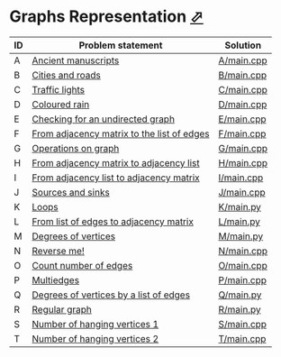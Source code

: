 # Graphs Representation [⬀](https://www.e-olymp.com/en/contests/9060)



| ID | Problem statement                                                                                     | Solution                 |
|----|-------------------------------------------------------------------------------------------------------|--------------------------|
| A  | [Ancient manuscripts](https://www.e-olymp.com/en/contests/9060/problems/78596)                        | [A/main.cpp](A/main.cpp) |
| B  | [Cities and roads](https://www.e-olymp.com/en/contests/9060/problems/78597)                           | [B/main.cpp](B/main.cpp) |
| C  | [Traffic lights](https://www.e-olymp.com/en/contests/9060/problems/78598)                             | [C/main.cpp](C/main.cpp) |
| D  | [Coloured rain](https://www.e-olymp.com/en/contests/9060/problems/78599)                              | [D/main.cpp](D/main.cpp) |
| E  | [Checking for an undirected graph](https://www.e-olymp.com/en/contests/9060/problems/78600)           | [E/main.cpp](E/main.cpp) |
| F  | [From adjacency matrix to the list of edges](https://www.e-olymp.com/en/contests/9060/problems/78601) | [F/main.cpp](F/main.cpp) |
| G  | [Operations on graph](https://www.e-olymp.com/en/contests/9060/problems/78602)                        | [G/main.cpp](G/main.cpp) |
| H  | [From adjacency matrix to adjacency list](https://www.e-olymp.com/en/contests/9060/problems/78603)    | [H/main.cpp](H/main.cpp) |
| I  | [From adjacency list to adjacency matrix](https://www.e-olymp.com/en/contests/9060/problems/78604)    | [I/main.cpp](I/main.cpp) |
| J  | [Sources and sinks](https://www.e-olymp.com/en/contests/9060/problems/78605)                          | [J/main.cpp](J/main.cpp) |
| K  | [Loops](https://www.e-olymp.com/en/contests/9060/problems/78606)                                      | [K/main.py](K/main.py)   |
| L  | [From list of edges to adjacency matrix](https://www.e-olymp.com/en/contests/9060/problems/78607)     | [L/main.py](L/main.py)   |
| M  | [Degrees of vertices](https://www.e-olymp.com/en/contests/9060/problems/78608)                        | [M/main.py](M/main.py)   |
| N  | [Reverse me!](https://www.e-olymp.com/en/contests/9060/problems/78609)                                | [N/main.cpp](N/main.cpp) |
| O  | [Count number of edges](https://www.e-olymp.com/en/contests/9060/problems/78610)                      | [O/main.cpp](O/main.cpp) |
| P  | [Multiedges](https://www.e-olymp.com/en/contests/9060/problems/78611)                                 | [P/main.cpp](P/main.cpp) |
| Q  | [Degrees of vertices by a list of edges](https://www.e-olymp.com/en/contests/9060/problems/78612)     | [Q/main.py](Q/main.py)   |
| R  | [Regular graph](https://www.e-olymp.com/en/contests/9060/problems/78613)                              | [R/main.py](R/main.py)   |
| S  | [Number of hanging vertices 1](https://www.e-olymp.com/en/contests/9060/problems/78614)               | [S/main.cpp](S/main.cpp) |
| T  | [Number of hanging vertices 2](https://www.e-olymp.com/en/contests/9060/problems/78615)               | [T/main.cpp](T/main.cpp) |

